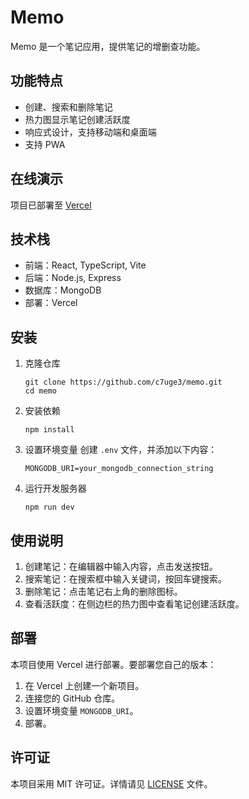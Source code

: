 # Memo

Memo 是一个笔记应用，提供笔记的增删查功能。

## 功能特点

- 创建、搜索和删除笔记
- 热力图显示笔记创建活跃度
- 响应式设计，支持移动端和桌面端
- 支持 PWA

## 在线演示

项目已部署至 [Vercel](https://memo-chiowang.vercel.app)

## 技术栈

- 前端：React, TypeScript, Vite
- 后端：Node.js, Express
- 数据库：MongoDB
- 部署：Vercel

## 安装

1. 克隆仓库
   ```
   git clone https://github.com/c7uge3/memo.git
   cd memo
   ```

2. 安装依赖
   ```
   npm install
   ```

3. 设置环境变量
   创建 `.env` 文件，并添加以下内容：
   ```
   MONGODB_URI=your_mongodb_connection_string
   ```

4. 运行开发服务器
   ```
   npm run dev
   ```

## 使用说明

1. 创建笔记：在编辑器中输入内容，点击发送按钮。
2. 搜索笔记：在搜索框中输入关键词，按回车键搜索。
3. 删除笔记：点击笔记右上角的删除图标。
4. 查看活跃度：在侧边栏的热力图中查看笔记创建活跃度。

## 部署

本项目使用 Vercel 进行部署。要部署您自己的版本：

1. 在 Vercel 上创建一个新项目。
2. 连接您的 GitHub 仓库。
3. 设置环境变量 `MONGODB_URI`。
4. 部署。

## 许可证

本项目采用 MIT 许可证。详情请见 [LICENSE](LICENSE) 文件。